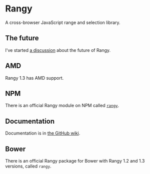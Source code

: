 Rangy
=====

A cross-browser JavaScript range and selection library.

## The future

I've started [a discussion](https://github.com/timdown/rangy/discussions/487) about the future of Rangy.

## AMD

Rangy 1.3 has AMD support.

## NPM

There is an official Rangy module on NPM called [`rangy`](https://www.npmjs.org/package/rangy).

## Documentation

Documentation is in [the GitHub wiki](https://github.com/timdown/rangy/wiki). 

## Bower

There is an official Rangy package for Bower with Rangy 1.2 and 1.3 versions, called `rangy`.

